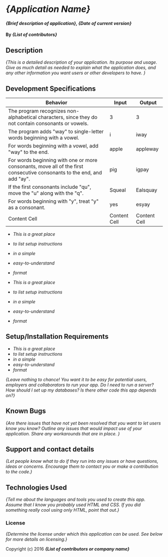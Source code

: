 # _{Application Name}_

#### _{Brief description of application}, {Date of current version}_

#### By _**{List of contributors}**_

## Description

_{This is a detailed description of your application. Its purpose and usage.  Give as much detail as needed to explain what the application does, and any other information you want users or other developers to have. }_

## Development Specifications

| Behavior      | Input | Output |
| ------------- | ------------- | ------------- |
| The program recognizes non-alphabetical characters, since they do not contain consonants or vowels.| 3  | 3  |
| The program adds "way" to single-letter words beginning with a vowel.  | i  | iway |
| For words beginning with a vowel, add "way" to the end.  | apple  | appleway  |         
| For words beginning with one or more consonants, move all of the first consecutive consonants to the end, and add "ay". | pig  | igpay  |
| If the first consonants include "qu", move the "u" along with the "q". | Squeal  | Ealsquay   |
| For words beginning with "y", treat "y" as a consonant.  | yes | esyay |
| Content Cell  | Content Cell  | Content Cell  |


* _This is a great place_
* _to list setup instructions_
* _in a simple_
* _easy-to-understand_
* _format_

* _This is a great place_
* _to list setup instructions_
* _in a simple_
* _easy-to-understand_
* _format_



## Setup/Installation Requirements

* _This is a great place_
* _to list setup instructions_
* _in a simple_
* _easy-to-understand_
* _format_

_{Leave nothing to chance! You want it to be easy for potential users, employers and collaborators to run your app. Do I need to run a server? How should I set up my databases? Is there other code this app depends on?}_

## Known Bugs

_{Are there issues that have not yet been resolved that you want to let users know you know?  Outline any issues that would impact use of your application.  Share any workarounds that are in place. }_

## Support and contact details

_{Let people know what to do if they run into any issues or have questions, ideas or concerns.  Encourage them to contact you or make a contribution to the code.}_

## Technologies Used

_{Tell me about the languages and tools you used to create this app. Assume that I know you probably used HTML and CSS. If you did something really cool using only HTML, point that out.}_

### License

*{Determine the license under which this application can be used.  See below for more details on licensing.}*

Copyright (c) 2016 **_{List of contributors or company name}_**
